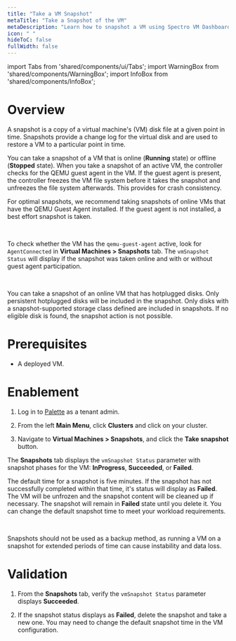 ```yaml
---
title: "Take a VM Snapshot"
metaTitle: "Take a Snapshot of the VM"
metaDescription: "Learn how to snapshot a VM using Spectro VM Dashboard."
icon: " "
hideToC: false
fullWidth: false
---
```


import Tabs from 'shared/components/ui/Tabs';
import WarningBox from 'shared/components/WarningBox';
import InfoBox from 'shared/components/InfoBox';

# Overview

A snapshot is a copy of a virtual machine's (VM) disk file at a given point in time. Snapshots provide a change log for the virtual disk and are used to restore a VM to a particular point in time. 

You can take a snapshot of a VM that is online (**Running** state) or offline (**Stopped** state). When you take a snapshot of an active VM, the controller checks for the QEMU guest agent in the VM. If the guest agent is present, the controller freezes the VM file system before it takes the snapshot and unfreezes the file system afterwards. This provides for crash consistency.

For optimal snapshots, we recommend taking snapshots of online VMs that have the QEMU Guest Agent installed. If the guest agent is not installed, a best effort snapshot is taken.

<br />

<InfoBox>

To check whether the VM has the ``qemu-guest-agent`` active, look for ``AgentConnected`` in **Virtual Machines > Snapshots** tab. The ``vmSnapshot Status`` will display if the snapshot was taken online and with or without guest agent participation.

</InfoBox>

<br />

You can take a snapshot of an online VM that has hotplugged disks. Only persistent hotplugged disks will be included in the snapshot. Only disks with a snapshot-supported storage class defined are included in snapshots. If no eligible disk is found, the snapshot action is not possible.

# Prerequisites

- A deployed VM.


# Enablement

1. Log in to [Palette](https://console.spectrocloud.com) as a tenant admin.


2. From the left **Main Menu**, click **Clusters** and click on your cluster. 


3. Navigate to **Virtual Machines > Snapshots**, and click the **Take snapshot** button.

The **Snapshots** tab displays the ``vmSnapshot Status`` parameter with snapshot phases for the VM: **InProgress**, **Succeeded**, or **Failed**.

The default time for a snapshot is five minutes. If the snapshot has not successfully completed within that time, it's status will display as **Failed**. The VM will be unfrozen and the snapshot content will be cleaned up if necessary. The snapshot will remain in **Failed** state until you delete it. You can change the default snapshot time to meet your workload requirements.

<br />

<WarningBox>

Snapshots should not be used as a backup method, as running a VM on a snapshot for extended periods of time can cause instability and data loss.

</WarningBox>

# Validation

1. From the **Snapshots** tab, verify the ``vmSnapshot Status`` parameter displays **Succeeded**.

2. If the snapshot status displays as **Failed**, delete the snapshot and take a new one. You may need to change the default snapshot time in the VM configuration. 







